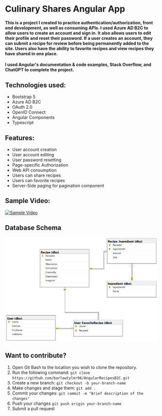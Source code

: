 # Culinary Shares Angular App

#### This is a project I created to practice authentication/authorization, front end development, as well as consuming APIs. I used Azure AD B2C to allow users to create an account and sign in. It also allows users to edit their profile and reset their password. If a user creates an account, they can submit a recipe for review before being permanently added to the site. Users also have the ability to favorite recipes and view recipes they have shared in one place. 

#### I used Angular's documentation & code examples, Stack Overflow, and ChatGPT to complete the project.

## Technologies used: 
* Bootstrap 5
* Azure AD B2C
* OAuth 2.0
* OpenID Connect
* Angular Components
* Typescript

## Features: 
* User account creation
* User account editing
* User password resetting
* Page-specific Authorization
* Web API consumption
* Users can share recipes
* Users can favorite recipes
* Server-Side paging for pagination component

## Sample Video: 
[![Sample Video](https://img.youtube.com/vi/gd2efZiH1UY/0.jpg)](https://www.youtube.com/watch?v=gd2efZiH1UY)

## Database Schema
![](ReadMeImages/culinaryshares-entity-relationship.PNG)

## Want to contribute?
1. Open Git Bash to the location you wish to clone the repository.
2. Run the following command:
   ```git clone https://github.com/barlowtyler96/AngularRecipesB2C.git```
4. Create a new branch:
   ```git checkout -b your-branch-name```
6. Make changes and stage them:
   ```git add .```
7. Commit your changes:
   ```git commit -m "Brief description of the changes"```
8. Push your changes
   ```git push origin your-branch-name```
9. Submit a pull request

